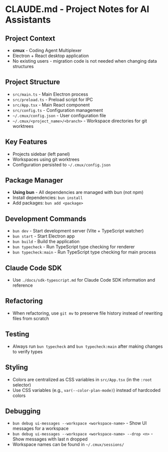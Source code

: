 # CLAUDE.md - Project Notes for AI Assistants

## Project Context
- **cmux** - Coding Agent Multiplexer
- Electron + React desktop application
- No existing users - migration code is not needed when changing data structures

## Project Structure
- `src/main.ts` - Main Electron process
- `src/preload.ts` - Preload script for IPC
- `src/App.tsx` - Main React component
- `src/config.ts` - Configuration management
- `~/.cmux/config.json` - User configuration file
- `~/.cmux/<project_name>/<branch>` - Workspace directories for git worktrees

## Key Features
- Projects sidebar (left panel)
- Workspaces using git worktrees
- Configuration persisted to `~/.cmux/config.json`

## Package Manager
- **Using bun** - All dependencies are managed with bun (not npm)
- Install dependencies: `bun install`
- Add packages: `bun add <package>`

## Development Commands
- `bun dev` - Start development server (Vite + TypeScript watcher)
- `bun start` - Start Electron app
- `bun build` - Build the application
- `bun typecheck` - Run TypeScript type checking for renderer
- `bun typecheck:main` - Run TypeScript type checking for main process

## Claude Code SDK
- Use `./docs/sdk-typescript.md` for Claude Code SDK information and reference

## Refactoring
- When refactoring, use `git mv` to preserve file history instead of rewriting files from scratch

## Testing
- Always run `bun typecheck` and `bun typecheck:main` after making changes to verify types

## Styling
- Colors are centralized as CSS variables in `src/App.tsx` (in the `:root` selector)
- Use CSS variables (e.g., `var(--color-plan-mode)`) instead of hardcoded colors

## Debugging
- `bun debug ui-messages --workspace <workspace-name>` - Show UI messages for a workspace
- `bun debug ui-messages --workspace <workspace-name> --drop <n>` - Show messages with last n dropped
- Workspace names can be found in `~/.cmux/sessions/`